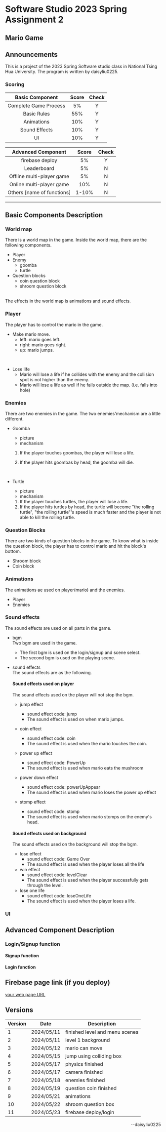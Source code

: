 # Software Studio 2023 Spring Assignment 2

## Mario Game

## Announcements

This is a project of the 2023 Spring Software studio class in National Tsing Hua University.
The program is written by daisyliu0225.

### Scoring

|  **Basic Component**  | **Score** | **Check** |
| :-------------------: | :-------: | :-------: |
| Complete Game Process |    5%     |     Y     |
|      Basic Rules      |    55%    |     Y     |
|      Animations       |    10%    |     Y     |
|     Sound Effects     |    10%    |     Y     |
|          UI           |    10%    |     Y     |

|   **Advanced Component**   | **Score** | **Check** |
| :------------------------: | :-------: | :-------: |
|      firebase deploy       |    5%     |     Y     |
|        Leaderboard         |    5%     |     N     |
| Offline multi-player game  |    5%     |     N     |
|  Online multi-player game  |    10%    |     N     |
| Others [name of functions] |   1-10%   |     N     |

---

## Basic Components Description

### World map

There is a world map in the game. 
Inside the world map, there are the following components.
- Player
- Enemy
  - goomba
  - turtle
- Question blocks
  - coin question block
  - shroom question block
<br>
The effects in the world map is animations and sound effects.

### Player

The player has to control the mario in the game.

- Make mario move.
  - left: mario goes left.
  - right: mario goes right.
  - up: mario jumps.

<br>

- Lose life
  - Mario will lose a life if he collides with the enemy and the collision spot is not higher than the enemy.
  - Mario will lose a life as well if he falls outside the map. (i.e. falls into hole)

### Enemies

There are two enemies in the game. The two enemies'mechanism are a little different.

- Goomba

  - picture
  - mechanism

  1. If the player touches goombas, the player will lose a life.
  2. If the player hits goombas by head, the goomba will die.

     <br>

- Turtle
  - picture
  - mechanism
  1. If the player touches turtles, the player will lose a life.
  2. If the player hits turtles by head, the turtle will become "the rolling turtle", "the rolling turtle"'s speed is much faster and the player is not able to kill the rolling turtle.

### Question Blocks

There are two kinds of question blocks in the game. To know what is inside the question block, the player has to control mario and hit the block's bottom.

- Shroom block
- Coin block

### Animations

The animations ae used on player(mario) and the enemies.

- Player
- Enemies

### Sound effects

The sound effects are used on all parts in the game.

- bgm<br>
  Two bgm are used in the game.
  - The first bgm is used on the login/signup and scene select.
  - The second bgm is used on the playing scene.
    <br>
- sound effects<br>
  The sound effects are as the following.<br>

  #### Sound effects used on player<br>

  The sound effects used on the player will not stop the bgm. <br>

  - jump effect

    - sound effect code: jump<br>
    - The sound effect is used on when mario jumps.<br>

  - coin effect
    - sound effect code: coin<br>
    - The sound effect is used when the mario touches the coin. <br>
  - power up effect
    - sound effect code: PowerUp <br>
    - The sound effect is used when mario eats the mushroom <br>
  - power down effect
    - sound effect code: powerUpAppear<br>
    - The sound effect is used when mario loses the power up effect <br>
  - stomp effect
    - sound effect code: stomp <br>
    - The sound effect is used when mario stomps on the enemy's head. <br>

  #### Sound effects used on background

  The sound effects used on the background will stop the bgm. <br>

  - lose effect
    - sound effect code: Game Over<br>
    - The sound effect is used when the player loses all the life<br>
  - win effect
    - sound effect code: levelClear<br>
    - The sound effect is used when the player successfully gets through the level.<br>
  - lose one life
    - sound effect code: loseOneLife <br>
    - The sound effect is used when the player loses a life. <br>

### UI

## Advanced Component Description

### Login/Signup function
#### Signup function
#### Login function
## Firebase page link (if you deploy)

[your web page URL](https://softwarestudiomario.web.app/)

## Versions

| Version | Date       | Description                    |
| ------- | ---------- | ------------------------------ |
| 1       | 2024/05/11 | finished level and menu scenes |
| 2       | 2024/05/11 | level 1 background             |
| 3       | 2024/05/12 | mario can move                 |
| 4       | 2024/05/15 | jump using colliding box       |
| 5       | 2024/05/17 | physics finished               |
| 6       | 2024/05/17 | camera finished                |
| 7       | 2024/05/18 | enemies finished               |
| 8       | 2024/05/19 | question coin finished         |
| 9       | 2024/05/21 | animations                     |
| 10      | 2024/05/22 | shroom question box            |
| 11      | 2024/05/23 | firebase deploy/login          |

<p align="right">--daisyliu0225</p>

